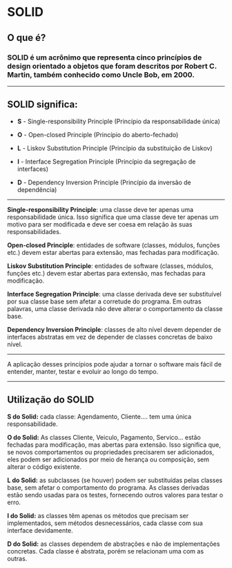 # __SOLID__

## __O que é?__

### SOLID é um acrônimo que representa cinco princípios de design orientado a objetos que foram descritos por Robert C. Martin, também conhecido como Uncle Bob, em 2000.

___

## __SOLID significa:__ 

* __S__ - Single-responsibility Principle (Princípio da responsabilidade única)

* __O__ - Open-closed Principle (Princípio do aberto-fechado)

* __L__ - Liskov Substitution Principle (Princípio da substituição de Liskov)

* __I__ - Interface Segregation Principle (Princípio da segregação de interfaces)

* __D__ - Dependency Inversion Principle (Princípio da inversão de dependência)

___

__Single-responsibility Principle__: uma classe deve ter apenas uma responsabilidade única. Isso significa que uma classe deve ter apenas um motivo para ser modificada e deve ser coesa em relação às suas responsabilidades.

__Open-closed Principle__: entidades de software (classes, módulos, funções etc.) devem estar abertas para extensão, mas fechadas para modificação.

__Liskov Substitution Principle__: entidades de software (classes, módulos, funções etc.) devem estar abertas para extensão, mas fechadas para modificação.

__Interface Segregation Principle__: uma classe derivada deve ser substituível por sua classe base sem afetar a corretude do programa. Em outras palavras, uma classe derivada não deve alterar o comportamento da classe base.

__Dependency Inversion Principle__: classes de alto nível devem depender de interfaces abstratas em vez de depender de classes concretas de baixo nível.

___

A aplicação desses princípios pode ajudar a tornar o software mais fácil de entender, manter, testar e evoluir ao longo do tempo.

___

## __Utilização do SOLID__

__S do Solid:__ cada classe: Agendamento, Cliente.... tem uma única responsabilidade.

__O do Solid:__ As classes Cliente, Veiculo, Pagamento, Servico... estão fechadas para modificação, mas abertas para extensão.
Isso significa que, se novos comportamentos ou propriedades precisarem ser adicionados, eles podem ser adicionados por meio de herança ou composição, sem alterar o código existente.

__L do Solid:__ as subclasses (se houver) podem ser substituídas pelas classes base, sem afetar o comportamento do programa.
As classes derivadas estão sendo usadas para os testes, fornecendo outros valores para testar o erro.

__I do Solid:__ as classes têm apenas os métodos que precisam ser implementados, sem métodos desnecessários, cada classe com sua interface devidamente.

__D do Solid:__ as classes dependem de abstrações e não de implementações concretas. Cada classe é abstrata, porém se relacionam uma com as outras.


